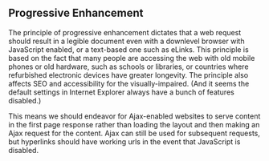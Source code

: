 ## Progressive Enhancement

The principle of progressive enhancement dictates that a web request should result in a legible document even with a downlevel browser with JavaScript enabled, or a text-based one such as eLinks. This principle is based on the fact that many people are accessing the web with old mobile phones or old hardware, such as schools or libraries, or countries where refurbished electronic devices have greater longevity. The principle also affects SEO and accessibility for the visually-impaired. (And it seems the default settings in Internet Explorer always have a bunch of features disabled.)

This means we should endeavor for Ajax-enabled websites to serve content in the first page response rather than loading the layout and then making an Ajax request for the content. Ajax can still be used for subsequent requests, but hyperlinks should have working urls in the event that JavaScript is disabled.